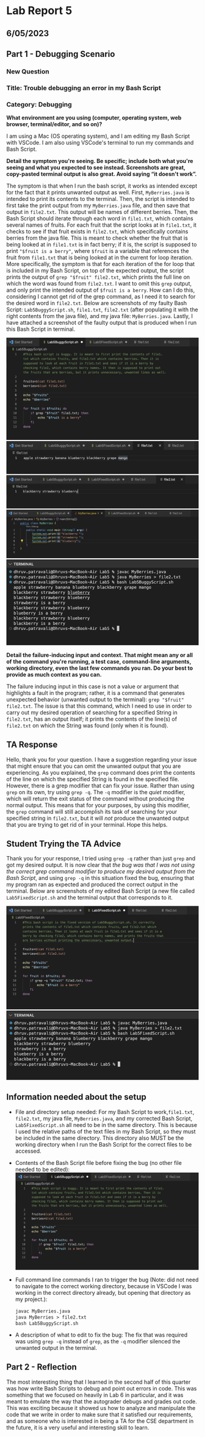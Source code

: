 # Lab Report 5
## 6/05/2023
## Part 1 - Debugging Scenario
### New Question
### Title: Trouble debugging an error in my Bash Script
### Category: Debugging
**What environment are you using (computer, operating system, web browser, terminal/editor, and so on)?**

I am using a Mac (OS operating system), and I am editing my Bash Script with VSCode. I am also using VSCode's terminal to run my commands and Bash Script.

**Detail the symptom you're seeing. Be specific; include both what you're seeing and what you expected to see instead. Screenshots are great, copy-pasted terminal output is also great. Avoid saying “it doesn't work”.**

The symptom is that when I run the bash script, it works as intended except for the fact that it prints unwanted output as well. First, `MyBerries.java` is intended to print its contents to the terminal. Then, the script is intended to first take the print output from my `MyBerries.java` file, and then save that output in `file2.txt`. This output will be names of different berries. Then, the Bash Script should iterate through each word in `file1.txt`, which contains several names of fruits. For each fruit that the script looks at in `file1.txt`, it checks to see if that fruit exists in `file2.txt`, which specifically contains berries from the java file. This is meant to check whether the fruit that is being looked at in `file1.txt` is in fact berry; if it is, the script is supposed to print `"$fruit is a berry"`, where `$fruit` is a variable that references the fruit from `file1.txt` that is being looked at in the current for loop iteration. More specifically, the symptom is that for each iteration of the for loop that is included in my Bash Script, on top of the expected output, the script prints the output of `grep "$fruit" file2.txt`, which prints the full line on which the word was found from `file2.txt`. I want to omit this `grep` output, and only print the intended output of `$fruit is a berry`. How can I do this, considering I cannot get rid of the grep command, as I need it to search for the desired word in `file2.txt`. Below are screenshots of my faulty Bash Script: `Lab5BuggyScript.sh`, `file1.txt`, `file2.txt` (after populating it with the right contents from the java file), and my java file: `MyBerries.java`. Lastly, I have attached a screenshot of the faulty output that is produced when I run this Bash Script in terminal.

![Image](Lab5Buggy.png)
![Image](fruits.png)
![Image](berries.png)
![Image](MyBerriesJavaFile.png)
![Image](correctBuggyScript.png)

**Detail the failure-inducing input and context. That might mean any or all of the command you're running, a test case, command-line arguments, working directory, even the last few commands you ran. Do your best to provide as much context as you can.**

The failure inducing input in this case is not a value or argument that highlights a fault in the program; rather, it is a command that generates unexpected behavior (unwanted output to the terminal): `grep "$fruit" file2.txt`. The issue is that this command, which I need to use in order to carry out my desired operation of searching for a specified String in `file2.txt`, has an output itself; it prints the contents of the line(s) of `file2.txt` on which the String was found (only when it is found).


## TA Response
Hello, thank you for your question. I have a suggestion regarding your issue that might ensure that you can omit the unwanted output that you are experiencing. As you explained, the `grep` command does print the contents of the line on which the specified String is found in the specified file. However, there is a grep modifier that can fix your issue. Rather than using `grep` on its own, try using `grep -q`. The `-q` modifier is the *quiet* modifier, which will return the exit status of the command without producing the normal output. This means that for your purposes, by using this modifier, the `grep` command will still accomplish its task of searching for your specified string in `file2.txt`, but it will *not* produce the unwanted output that you are trying to get rid of in your terminal. Hope this helps.

## Student Trying the TA Advice
Thank you for your response, I tried using `grep -q` rather than just `grep` and got my desired output. It is now clear that *the bug was that I was not using the correct grep command modifier to produce my desired output from the Bash Script*, and using `grep -q` in this situation fixed the bug, ensuring that my program ran as expected and produced the correct output in the terminal. Below are screenshots of my edited Bash Script (a new file called `Lab5FixedScript.sh` and the terminal output that corresponds to it. 

![Image](Lab5Fixed.png)
![Image](correctFixedScript.png)

## Information needed about the setup

- File and directory setup needed: For my Bash Script to work,`file1.txt`, `file2.txt`, my java file, `MyBerries.java`, and my corrected Bash Script, `Lab5FixedScript.sh` all need to be in the same directory. This is because I used the relative paths of the text files in my Bash Script, so they must be included in the same directory. This directory also MUST be the working directory when I run the Bash Script for the correct files to be accessed. 
- Contents of the Bash Script file before fixing the bug (no other file needed to be edited): ![Image](Lab5Buggy.png)
- Full command line commands I ran to trigger the bug (Note: did not need to navigate to the correct working directory, because in VSCode I was working in the correct directory already, but opening that directory as my project.):
    
      javac MyBerries.java
      java MyBerries > file2.txt
      bash Lab5BuggyScript.sh

- A description of what to edit to fix the bug: The fix that was required was using `grep -q` instead of `grep`, as the `-q` modifier silenced the unwanted output in the terminal. 

## Part 2 - Reflection

The most interesting thing that I learned in the second half of this quarter was how write Bash Scripts to debug and point out errors in code. This was something that we focused on heavily in Lab 6 in particular, and it was meant to emulate the way that the autograder debugs and grades out code. This was exciting because it showed us how to analyze and manipulate the code that we write in order to make sure that it satisfied our requirements, and as someone who is interested in being a TA for the CSE department in the future, it is a very useful and interesting skill to learn. 


